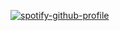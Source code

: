 [![spotify-github-profile](https://spotify-github-profile.kittinanx.com/api/view?uid=31sqvgs424ykj5iaejf4gz6rbgiu&cover_image=true&theme=default&show_offline=false&background_color=121212&interchange=false)](https://github.com/kittinan/spotify-github-profile)
